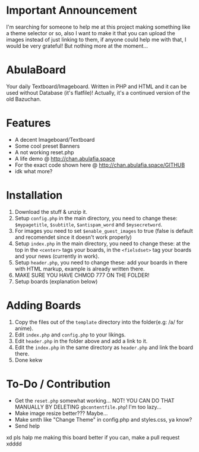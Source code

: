 # Important Announcement
I'm searching for someone to help me at this project making something like a theme selector or so, also I want to make it that you can upload the images instead of just linking to them, if anyone could help me with that, I would be very grateful! But nothing more at the moment...

# AbulaBoard
Your daily Textboard/Imageboard. Written in PHP and HTML and it can be used without Database (it's flatfile)! Actually, it's a continued version of the old Bazuchan.

# Features
- A decent Imageboard/Textboard
- Some cool preset Banners
- A not working reset.php
- A life demo @ http://chan.abulafia.space
- For the exact code shown here @ http://chan.abulafia.space/GITHUB
- idk what more?

# Installation
1. Download the stuff & unzip it.
2. Setup `config.php` in the main directory, you need to change these: `$mypagetitle`, `$subtitle`, `$antispam_word` and `$mysecretword`.
3. For images you need to set `$enable_guest_images` to true (false is default and recomendet since it doesn't work properly)
4. Setup `index.php` in the main directory, you need to change these: at the top in the `<center>` tags your boards, in the `<fielsdset>` tag your boards and your news (currently in work).
5. Setup `header.php`, you need to change these: add your boards in there with HTML markup, example is already written there.
6. MAKE SURE YOU HAVE CHMOD 777 ON THE FOLDER!
7. Setup boards (explanation below)

# Adding Boards
1. Copy the files out of the `template` directory into the folder(e.g: /a/ for anime).
2. Edit `index.php` and `config.php` to your likings.
3. Edit `header.php` in the folder above and add a link to it.
4. Edit the `index.php` in the same directory as `header.php` and link the board there.
5. Done kekw

# To-Do / Contribution
- Get the `reset.php` somewhat working... NOT! YOU CAN DO THAT MANUALLY BY DELETING `gbcontentfile.php`! I'm too lazy...
- Make image resize better??? Maybe...
- Make smth like "Change Theme" in config.php and styles.css, ya know?
- Send help

xd pls halp me making this board better if you can, make a pull request xdddd
